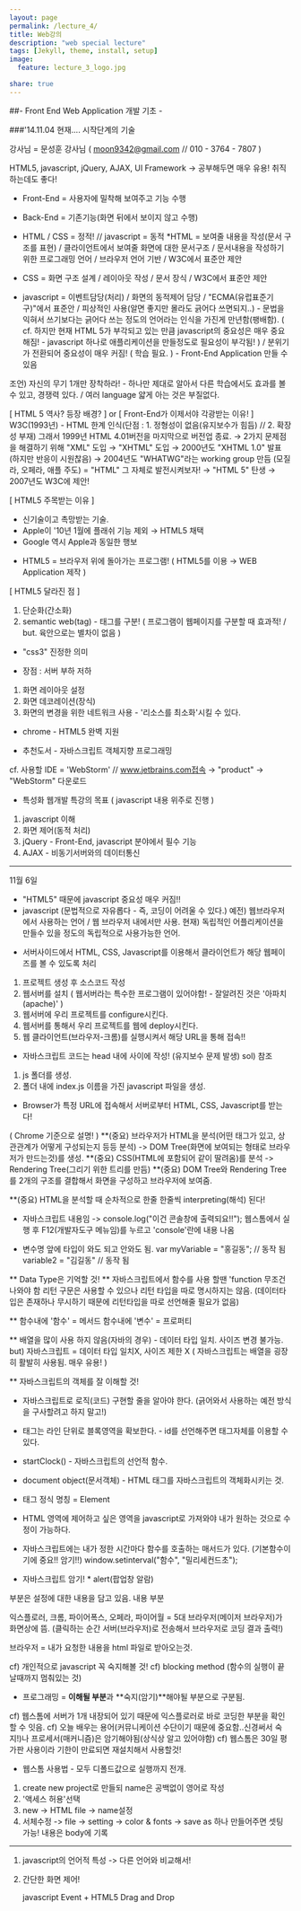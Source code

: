```yaml
---
layout: page
permalink: /lecture_4/
title: Web강의
description: "web special lecture"
tags: [Jekyll, theme, install, setup]
image:
  feature: lecture_3_logo.jpg

share: true
---
```



##- Front End Web Application 개발 기초 - 

###'14.11.04 현재.... 시작단계의 기술

강사님 = 문성훈 강사님 ( moon9342@gmail.com // 010 - 3764 - 7807 )

HTML5, javascript, jQuery, AJAX, UI Framework -> 공부해두면 매우 유용! 취직하는데도 좋다!

* Front-End = 사용자에 밀착해 보여주고 기능 수행
* Back-End = 기존기능(화면 뒤에서 보이지 않고 수행)

* HTML / CSS = 정적!				//	javascript = 동적
*HTML = 보여줄 내용을 작성(문서 구조를 표현) / 클라이언트에서 보여줄 화면에 대한 문서구조 / 문서내용을 작성하기 위한 프로그래밍 언어 / 브라우저 언어 기반 / W3C에서 표준안 제안
* CSS = 화면 구조 설계 / 레이아웃 작성 / 문서 장식 / W3C에서 표준안 제안
* javascript = 이벤트담당(처리) / 화면의 동적제어 담당 / "ECMA(유럽표준기구)"에서 표준안 / 피상적인 사용(알면 좋지만 몰라도 긁어다 쓰면되지..) - 문법을 익혀서 쓰기보다는 긁어다 쓰는 정도의 언어라는 인식을 가진게 만년함(팽배함). ( cf. 하지만 현재 HTML 5가 부각되고 있는 만큼 javascript의 중요성은 매우 중요해짐! - javascript 하나로 애플리케이션을 만들정도로 필요성이 부각됨! ) / 분위기가 전환되어 중요성이 매우 커짐! ( 학습 필요. ) - Front-End Application 만들 수 있음

조언) 자신의 무기 1개만 장착하라! - 하나만 제대로 알아서 다른 학습에서도 효과를 볼 수 있고, 경쟁력 있다. / 여러 language 얇게 아는 것은 부질없다. 

[ HTML 5 역사? 등장 배경? ] or [ Front-End가 이제서야 각광받는 이유! ]
W3C(1993년) - HTML 한계 인식(단점 : 1. 정형성이 없음(유지보수가 힘듬) // 2. 확장성 부재) 그래서 1999년 HTML 4.01버전을 마지막으로 버전업 종료. → 2가지 문제점을 해결하기 위해 "XML" 도입 → "XHTML" 도입 → 2000년도 "XHTML 1.0" 발표 (하지만 반응이 시원찮음) → 2004년도 "WHATWG"라는 working group 만듬 (모질라, 오페라, 애플 주도) = "HTML" 그 자체로 발전시켜보자! → "HTML 5" 탄생 → 2007년도 W3C에 제안!

[ HTML5 주목받는 이유 ]
- 신기술이고 촉망받는 기술.
- Apple이 '10년 1월에 플래쉬 기능 제외 → HTML5 채택
- Google 역시 Apple과 동일한 행보

* HTML5 = 브라우저 위에 돌아가는 프로그램! ( HTML5를 이용 → WEB Application 제작 )

[ HTML5 달라진 점 ]
1. 단순화(간소화)
2. semantic web(tag) - 태그를 구분! ( 프로그램이 웹페이지를 구분할 때 효과적! / but. 육안으로는 별차이 없음 )

* "css3" 진정한 의미
- 장점 : 서버 부하 저하
1. 화면 레이아웃 설정
2. 화면 데코레이션(장식)
3. 화면의 변경을 위한 네트워크 사용 - '리소스를 최소화'시킬 수 있다.

* chrome - HTML5 완벽 지원

* 추천도서 - 자바스크립트 객체지향 프로그래밍

cf. 사용할 IDE = 'WebStorm' // www.jetbrains.com접속 → "product" → "WebStorm" 다운로드

* 특성화 웹개발 특강의 목표 ( javascript 내용 위주로 진행 )
1. javascript 이해
2. 화면 제어(동적 처리)
3. jQuery - Front-End, javascript 분야에서 필수 기능
4. AJAX - 비동기서버와의 데이터통신

---

11월 6일

* "HTML5" 때문에 javascript 중요성 매우 커짐!!
* javascript (문법적으로 자유롭다 - 즉, 코딩이 어려울 수 있다.)
	예전) 웹브라우저에서 사용하는 언어 / 웹 브라우저 내에서만 사용.
	현재) 독립적인 어플리케이션을 만들수 있을 정도의 독립적으로 사용가능한 언어.

- 서버사이드에서 HTML, CSS, Javascript를 이용해서 클라이언트가 해당 웹페이즈를 볼 수 있도록 처리

1. 프로젝트 생성 후 소스코드 작성
2. 웹서버를 설치 ( 웹서버라는 특수한 프로그램이 있어야함! - 잘알려진 것은 '아파치(apache)' )
3. 웹서버에 우리 프로젝트를 configure시킨다.
4. 웹서버를 통해서 우리 프로젝트를 웹에 deploy시킨다.
5. 웹 클라이언트(브라우저-크롬)를 실행시켜서 해당 URL을 통해 접속!!

* 자바스크립트 코드는 head 내에 <script> ~ </script> 사이에 작성! (유지보수 문제 발생)
sol) <script src="js/index.js"></script> 참조
1) js 폴더를 생성.
2) 폴더 내에 index.js 이름을 가진 javascript 파일을 생성.

* Browser가 특정 URL에 접속해서 서버로부터 HTML, CSS, Javascript를 받는다!

( Chrome 기준으로 설명! )
**(중요) 브라우저가 HTML을 분석(어떤 태그가 있고, 상관관계가 어떻게 구성되는지 등등 분석) -> DOM Tree(화면에 보여되는 형태로 브라우저가 만드는것)를 생성.
**(중요) CSS(HTML에 포함되어 같이 딸려옴)를 분석 -> Rendering Tree(그리기 위한 트리를 만듬)
**(중요) DOM Tree와 Rendering Tree를 2개의 구조를 결합해서 화면을 구성하고 브라우저에 보여줌.

**(중요) HTML을 분석할 때 순차적으로 한줄 한줄씩 interpreting(해석) 된다! 

* 자바스크립트 내용임 -> console.log("이건 콘솔창에 출력되요!!"); 
  웹스톰에서 실행 후 F12(개발자도구 메뉴임)를 누르고 'console'란에 내용 나옴

* 변수명 앞에 타입이 와도 되고 안와도 됨.
    var myVariable = "홍길동"; // 동작 됨
    variable2 = "김길동"       // 동작 됨

** Data Type은 기억할 것!
** 자바스크립트에서 함수를 사용 할땐
	'function 무조건 나와야 함
	리턴 구문은 사용할 수 있으나 리턴 타입을 따로 명시하지는 않음.
	(데이터타입은 존재하나 무시하기 때문에 리턴타입을 따로 선언해줄 필요가 없음)

** 함수내에 '함수' = 메서드
   함수내에 '변수' = 프로퍼티

** 배열을 많이 사용 하지 않음(자바의 경우) - 데이터 타입 일치. 사이즈 변경 불가능.
but) 자바스크립트 = 데이터 타입 일치X, 사이즈 제한 X
( 자바스크립트는 배열을 굉장히 활발히 사용됨. 매우 유용! )

** 자바스크립트의 객체를 잘 이해할 것!

* 자바스크립트로 로직(코드) 구현할 줄을 알아야 한다.
  (긁어와서 사용하는 예전 방식을 구사할려고 하지 말고!)

* <div>태그는 라인 단위로 블록영역을 확보한다. - id를 선언해주면 태그자체를 이용할 수 있다.

* startClock() - 자바스크립트의 선언적 함수.
* document object(문서객체) - HTML 태그를 자바스크립트의 객체화시키는 것.
* 태그 정식 명칭 = Element
* HTML 영역에 제어하고 싶은 영역을 javascript로 가져와야 내가 원하는 것으로 수정이 가능하다.
* 자바스크립트에는 내가 정한 시간마다 함수를 호출하는 매서드가 있다.
  (기본함수이기에 중요!! 암기!!) window.setinterval("함수", "밀리세컨드초");

* 자바스크립트 암기! *
alert(팝업창 알람)

<head> 부분은 설정에 대한 내용을 담고 있음.
<body> 내용 부분

익스플로러, 크롬, 파이어폭스, 오페라, 파이어월 = 5대 브라우저(메이저 브라우저)가 화면상에 뜸. (클릭하는 순간 서버(브라우저)로 전송해서 브라우저로 코딩 결과 출력!)

브라우저 = 내가 요청한 내용을 html 파일로 받아오는것. 

cf) 개인적으로 javascript 꼭 숙지해볼 것!
cf) blocking method (함수의 실행이 끝날때까지 멈춰있는 것)
* 프로그래밍 = **이해될 부분**과 **숙지(암기)**해야될 부분으로 구분됨.

cf) 웹스톰에 서버가 1개 내장되어 있기 때문에 익스플로러로 바로 코딩한 부분을 확인할 수 잇음.
cf) 오늘 배우는 용어(커뮤니케이션 수단이기 때문에 중요함..신경써서 숙지!)나 프로세서(매커니즘)은 암기해야됨(상식상 알고 있어야함)
cf) 웹스톰은 30일 평가판 사용이라 기한이 만료되면 재설치해서 사용할것!

- 웹스톰 사용법 -
모두 디폴드값으로 실행까지 전개.
1. create new project로 만들되 name은 공백없이 영어로 작성
2. '액세스 허용'선택
3. new -> HTML file -> name설정
4. 서체수정 -> file -> setting -> color & fonts -> save as 하나 만들어주면 셋팅 가능!
내용은 body에 기록

-----------------------------------
1. javascript의 언어적 특성 -> 다른 언어와 비교해서!
2. 간단한 화면 제어!

   javascript Event + HTML5 Drag and Drop
